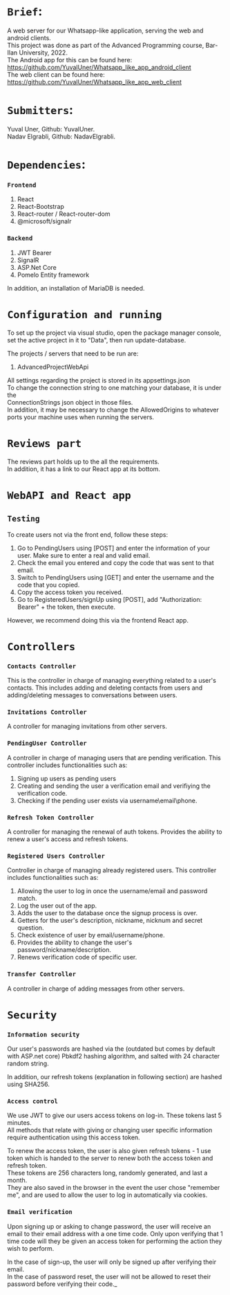 # `Brief`:
A web server for our Whatsapp-like application, serving the web and android clients.\
This project was done as part of the Advanced Programming course, Bar-Ilan University, 2022.\
The Android app for this can be found here: https://github.com/YuvalUner/Whatsapp_like_app_android_client \
The web client can be found here: https://github.com/YuvalUner/Whatsapp_like_app_web_client

# `Submitters`:
Yuval Uner, Github: YuvalUner.\
Nadav Elgrabli, Github: NadavElgrabli.

# `Dependencies`:
### `Frontend`
1. React
2. React-Bootstrap
3. React-router / React-router-dom
4. @microsoft/signalr

### `Backend`
1. JWT Bearer
2. SignalR
3. ASP.Net Core
4. Pomelo Entity framework

In addition, an installation of MariaDB is needed.

# `Configuration and running`

To set up the project via visual studio, open the package manager console, set the active
project in it to "Data", then run update-database.

The projects / servers that need to be run are:
1. AdvancedProjectWebApi

All settings regarding the project is stored in its appsettings.json\
To change the connection string to one matching your database, it is under the\
ConnectionStrings json object in those files.\
In addition, it may be necessary to change the AllowedOrigins to whatever
ports your machine uses when running the servers.

# `Reviews part`

The reviews part holds up to the all the requirements.\
In addition, it has a link to our React app at its bottom.

# `WebAPI and React app`
## `Testing`
To create users not via the front end, follow these steps:
1. Go to PendingUsers using [POST] and enter the information of your user. Make sure to enter a real and valid email.
2. Check the email you entered and copy the code that was sent to that email.
3. Switch to PendingUsers using [GET] and enter the username and the code that you copied.
4. Copy the access token you received.
5. Go to RegisteredUsers/signUp using [POST], add "Authorization: Bearer" + the token, then execute.

However, we recommend doing this via the frontend React app.

# `Controllers`

### `Contacts Controller`
This is the controller in charge of managing everything related to a user's contacts.
This includes adding and deleting contacts from users and adding/deleting messages to conversations between users.

### `Invitations Controller`
A controller for managing invitations from other servers.

### `PendingUser Controller`
A controller in charge of managing users that are pending verification.
This controller includes functionalities such as:
1. Signing up users as pending users
2. Creating and sending the user a verification email and verifiying the verification code.
3. Checking if the pending user exists via username\email\phone.

### `Refresh Token Controller`
A controller for managing the renewal of auth tokens.
Provides the ability to renew a user's access and refresh tokens.

### `Registered Users Controller`
Controller in charge of managing already registered users.
This controller includes functionalities such as:
1. Allowing the user to log in once the username/email and password match.
2. Log the user out of the app.
3. Adds the user to the database once the signup process is over.
4. Getters for the user's description, nickname, nicknum and secret question.
5. Check existence of user by email/username/phone.
6. Provides the ability to change the user's password/nickname/description.
7. Renews verification code of specific user.

### `Transfer Controller`
A controller in charge of adding messages from other servers.

# `Security`
### `Information security`
Our user's passwords are hashed via the (outdated but comes by default with ASP.net core)
Pbkdf2 hashing algorithm, and salted with 24 character random string.

In addition, our refresh tokens (explanation in following section) are hashed using SHA256.

### `Access control`
We use JWT to give our users access tokens on log-in. These tokens last 5 minutes.\
All methods that relate with giving or changing user specific information require authentication
using this access token.

To renew the access token, the user is also given refresh tokens - 1 use token which is handed
to the server to renew both the access token and refresh token.\
These tokens are 256 characters long, randomly generated, and last a month.\
They are also saved in the browser in the event the user chose "remember me", and are used
to allow the user to log in automatically via cookies.

### `Email verification`
Upon signing up or asking to change password, the user will receive an email to their email address
with a one time code.
Only upon verifying that 1 time code will they be given an access token for performing the action they wish to perform.

In the case of sign-up, the user will only be signed up after verifying their email.\
In the case of password reset, the user will not be allowed to reset their password before verifying their code._

